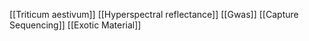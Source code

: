 [[Triticum aestivum]]
[[Hyperspectral reflectance]]
[[Gwas]]
[[Capture Sequencing]]
[[Exotic Material]]
